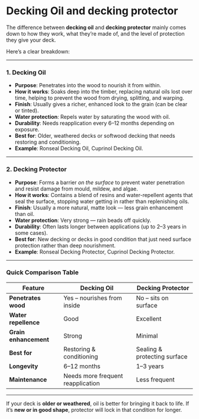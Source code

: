 # Decking Oil and decking protector

The difference between **decking oil** and **decking protector** mainly comes down to how they work, what they’re made of, and the level of protection they give your deck.

Here’s a clear breakdown:

---

### 1. **Decking Oil**

* **Purpose**: Penetrates into the wood to nourish it from within.
* **How it works**: Soaks deep into the timber, replacing natural oils lost over time, helping to prevent the wood from drying, splitting, and warping.
* **Finish**: Usually gives a richer, enhanced look to the grain (can be clear or tinted).
* **Water protection**: Repels water by saturating the wood with oil.
* **Durability**: Needs reapplication every 6–12 months depending on exposure.
* **Best for**: Older, weathered decks or softwood decking that needs restoring and conditioning.
* **Example**: Ronseal Decking Oil, Cuprinol Decking Oil.

---

### 2. **Decking Protector**

* **Purpose**: Forms a barrier *on the surface* to prevent water penetration and resist damage from mould, mildew, and algae.
* **How it works**: Contains a blend of resins and water-repellent agents that seal the surface, stopping water getting in rather than replenishing oils.
* **Finish**: Usually a more natural, matte look — less grain enhancement than oil.
* **Water protection**: Very strong — rain beads off quickly.
* **Durability**: Often lasts longer between applications (up to 2–3 years in some cases).
* **Best for**: New decking or decks in good condition that just need surface protection rather than deep nourishment.
* **Example**: Ronseal Decking Protector, Cuprinol Decking Protector.

---

### Quick Comparison Table

| Feature               | Decking Oil                       | Decking Protector            |
| --------------------- | --------------------------------- | ---------------------------- |
| **Penetrates wood**   | Yes – nourishes from inside       | No – sits on surface         |
| **Water repellence**  | Good                              | Excellent                    |
| **Grain enhancement** | Strong                            | Minimal                      |
| **Best for**          | Restoring & conditioning          | Sealing & protecting surface |
| **Longevity**         | 6–12 months                       | 1–3 years                    |
| **Maintenance**       | Needs more frequent reapplication | Less frequent                |

---

If your deck is **older or weathered**, oil is better for bringing it back to life.
If it’s **new or in good shape**, protector will lock in that condition for longer.
